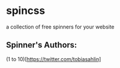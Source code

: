 # spincss  
a collection of free spinners for your website  

## Spinner's Authors:  
(1 to 10)[https://twitter.com/tobiasahlin]
